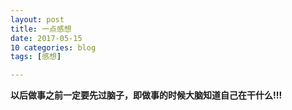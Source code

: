 ```yaml
---
layout: post
title: 一点感想
date: 2017-05-15
10 categories: blog
tags: [感想]

---
```


**以后做事之前一定要先过脑子，即做事的时候大脑知道自己在干什么!!!**
